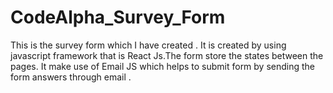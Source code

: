 # CodeAlpha_Survey_Form
This is the survey form which I have created . It is created by using javascript framework that is React Js.The form store the states between the pages. It make use of Email JS which helps to submit form by sending the form answers through email .
